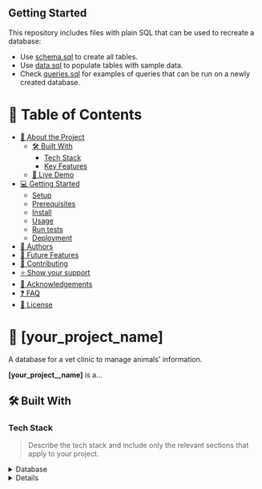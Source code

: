 ## Getting Started

This repository includes files with plain SQL that can be used to recreate a database:

- Use [schema.sql](./schema.sql) to create all tables.
- Use [data.sql](./data.sql) to populate tables with sample data.
- Check [queries.sql](./queries.sql) for examples of queries that can be run on a newly created database.

<a name="readme-top"></a>
# 📗 Table of Contents

- [📖 About the Project](#about-project)
  - [🛠 Built With](#built-with)
    - [Tech Stack](#tech-stack)
    - [Key Features](#key-features)
  - [🚀 Live Demo](#live-demo)
- [💻 Getting Started](#getting-started)
  - [Setup](#setup)
  - [Prerequisites](#prerequisites)
  - [Install](#install)
  - [Usage](#usage)
  - [Run tests](#run-tests)
  - [Deployment](#triangular_flag_on_post-deployment)
- [👥 Authors](#authors)
- [🔭 Future Features](#future-features)
- [🤝 Contributing](#contributing)
- [⭐️ Show your support](#support)
- [🙏 Acknowledgements](#acknowledgements)
- [❓ FAQ](#faq)
- [📝 License](#license)
# 📖 [your_project_name] <a name="about-project"></a>

A database for a vet clinic to manage animals' information.

**[your_project__name]** is a...

## 🛠 Built With <a name="built-with"></a>

### Tech Stack <a name="tech-stack"></a>

> Describe the tech stack and include only the relevant sections that apply to your project.

<details>
  <summary>Database</summary>
  <ul>
    <li><a href="https://www.postgresql.org/">PostgreSQL</a></li>
  </ul>
</details>

<details>

### Key Features <a name="key-features"></a>

- **Manage animal information**: Create a database to store animal details, including name, date of birth, escape attempts, neutered status, and weight.

<p align="right">(<a href="#readme-top">back to top</a>)</p>

## 🚀 Live Demo <a name="live-demo"></a>

- No live demo available for a plain SQL database.

<p align="right">(<a href="#readme-top">back to top</a>)</p>

## 💻 Getting Started <a name="getting-started"></a>

To get started with the Vet Clinic Database, follow the steps below.

### Prerequisites

In order to run this project you need:

- PostgreSQL should be installed on your machine.

### Setup

Clone this repository to your desired folder:

```sh
  cd vet-clinic-database
  git clone git@github.com:MussieTeka/vet-clinic-database.git
```
### Install

No installation required for the database. Ensure that PostgreSQL is installed and running on your machine.
### Usage

Create the database and tables by executing the following commands

Example command:

```sh
  psql -f schema.sql
```

Populate the tables with sample data by executing the following command:

```sh
  psql -f data.sql
```

Run queries on the database using the examples provided in `queries.sql`.

### Run tests
No tests available for a plain SQL database.
### Deployment

No deployment required for a plain SQL database.

<p align="right">(<a href="#readme-top">back to top</a>)</p>

## 👥 Authors <a name="authors"></a>

👤 **Mussie Kahsay**

- GitHub: [@MussieTeka](https://github.com/MussieTeka)
- Twitter: [@mussieteka](https://twitter.com/mussieteka)
- LinkedIn: [@mussieteka](https://linkedin.com/in/mussieteka)

<p align="right">(<a href="#readme-top">back to top</a>)</p>

## 🔭 Future Features <a name="future-features"></a>

- [ ] **[Advanced Search and Filter]**
- [ ] **[Appointment Management]**
- [ ] **[Medical Records]**

<p align="right">(<a href="#readme-top">back to top</a>)</p>

## 🤝 Contributing <a name="contributing"></a>

Contributions, issues, and feature requests are welcome!

Feel free to check the [issues page](../../issues/).

<p align="right">(<a href="#readme-top">back to top</a>)</p>

## ⭐️ Show your support <a name="support"></a>

If you like this project, show your support by giving it a ⭐️!

<p align="right">(<a href="#readme-top">back to top</a>)</p>

<!-- ACKNOWLEDGEMENTS -->

## 🙏 Acknowledgments <a name="acknowledgements"></a>

- [Microverse](https://www.microverse.org/)
- [PostgreSQL](https://postgresapp.com/)

<p align="right">(<a href="#readme-top">back to top</a>)</p>

<!-- FAQ (optional) -->

## ❓ FAQ <a name="faq"></a>

- **Can I modify and redistribute this project?**

  - Yes, you can modify and redistribute this project as long as you follow the terms of the MIT license.

- **How can I contribute to this project?**

- Contributions, issues, and feature requests are welcome! You can check the issues page to see if there are any current issues or feature requests that you can work on. If not, feel free to submit a new issue or pull request. Before contributing, please read the CONTRIBUTING.md file for guidelines on how to contribute to this project.

<p align="right">(<a href="#readme-top">back to top</a>)</p>

<!-- LICENSE -->

## 📝 License <a name="license"></a>

This project is [MIT](./LICENSE) licensed.

<p align="right">(<a href="#readme-top">back to top</a>)</p>

